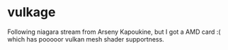 # vulkage

Following niagara stream from Arseny Kapoukine, but I got a AMD card :( which has pooooor vulkan mesh shader supportness.
